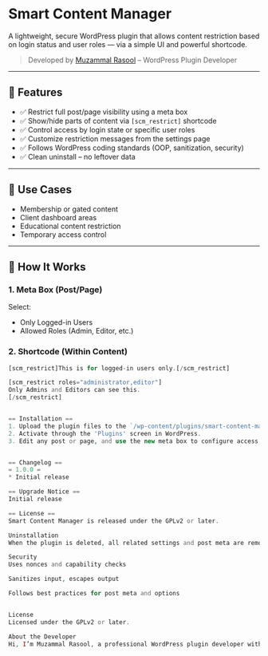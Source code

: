# Smart Content Manager

A lightweight, secure WordPress plugin that allows content restriction based on login status and user roles — via a simple UI and powerful shortcode.

> Developed by [Muzammal Rasool](https://github.com/Muzmal) – WordPress Plugin Developer

---

## 🚀 Features

- ✅ Restrict full post/page visibility using a meta box
- ✅ Show/hide parts of content via `[scm_restrict]` shortcode
- ✅ Control access by login state or specific user roles
- ✅ Customize restriction messages from the settings page
- ✅ Follows WordPress coding standards (OOP, sanitization, security)
- ✅ Clean uninstall – no leftover data

---

## 🧠 Use Cases

- Membership or gated content
- Client dashboard areas
- Educational content restriction
- Temporary access control

---

## 🔧 How It Works

### 1. Meta Box (Post/Page)

Select:
- Only Logged-in Users
- Allowed Roles (Admin, Editor, etc.)

### 2. Shortcode (Within Content)

```php
[scm_restrict]This is for logged-in users only.[/scm_restrict]

[scm_restrict roles="administrator,editor"]
Only Admins and Editors can see this.
[/scm_restrict]


== Installation ==
1. Upload the plugin files to the `/wp-content/plugins/smart-content-manager` directory.
2. Activate through the 'Plugins' screen in WordPress.
3. Edit any post or page, and use the new meta box to configure access.


== Changelog ==
= 1.0.0 =
* Initial release

== Upgrade Notice ==
Initial release

== License ==
Smart Content Manager is released under the GPLv2 or later.

Uninstallation
When the plugin is deleted, all related settings and post meta are removed cleanly.

Security
Uses nonces and capability checks

Sanitizes input, escapes output

Follows best practices for post meta and options


License
Licensed under the GPLv2 or later.

About the Developer
Hi, I’m Muzammal Rasool, a professional WordPress plugin developer with a strong focus on performance, usability, and security.
